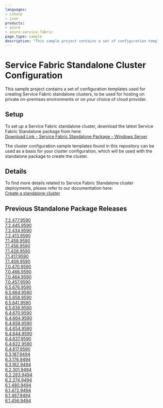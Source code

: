 ```yaml
---
languages:
- csharp
- json
products:
- azure
- azure-service-fabric
page_type: sample
description: "This sample project contains a set of configuration templates used for creating Service Fabric standalone clusters."
---
```


# Service Fabric Standalone Cluster Configuration

This sample project contains a set of configuration templates used for creating Service Fabric standalone clusters, to be used for hosting on private on-premises environments or on your choice of cloud provider. 

## Setup

To set up a Service Fabric standalone cluster, download the latest Service Fabric Standalone package from here: <br>
[Download Link - Service Fabric Standalone Package - Windows Server](http://go.microsoft.com/fwlink/?LinkId=730690)

The cluster configuration sample templates found in this repository can be used as a basis for your cluster configuration, which will be used with the standalone package to create the cluster.

## Details

To find more details related to Service Fabric Standalone cluster deployments, please refer to our documentation here: <br>
[Create a standalone cluster](https://docs.microsoft.com/en-us/azure/service-fabric/service-fabric-cluster-creation-for-windows-server)

## Previous Standalone Package Releases

[7.2.477.9590](https://download.microsoft.com/download/8/3/6/836E3E99-A300-4714-8278-96BC3E8B5528/7.2.477.9590/Microsoft.Azure.ServiceFabric.WindowsServer.7.2.477.9590.zip) <br/>
[7.2.445.9590](https://download.microsoft.com/download/8/3/6/836E3E99-A300-4714-8278-96BC3E8B5528/7.2.445.9590/Microsoft.Azure.ServiceFabric.WindowsServer.7.2.445.9590.zip) <br/>
[7.2.434.9590](https://download.microsoft.com/download/8/3/6/836E3E99-A300-4714-8278-96BC3E8B5528/7.2.434.9590/Microsoft.Azure.ServiceFabric.WindowsServer.7.2.434.9590.zip) <br/>
[7.2.413.9590](https://download.microsoft.com/download/8/3/6/836E3E99-A300-4714-8278-96BC3E8B5528/7.2.413.9590/Microsoft.Azure.ServiceFabric.WindowsServer.7.2.413.9590.zip) <br/>
[7.1.458.9590](https://download.microsoft.com/download/8/3/6/836E3E99-A300-4714-8278-96BC3E8B5528/7.1.458.9590/Microsoft.Azure.ServiceFabric.WindowsServer.7.1.458.9590.zip) <br/>
[7.1.456.9590](https://download.microsoft.com/download/8/3/6/836E3E99-A300-4714-8278-96BC3E8B5528/7.1.456.9590/Microsoft.Azure.ServiceFabric.WindowsServer.7.1.456.9590.zip) <br/>
[7.1.428.9590](https://download.microsoft.com/download/8/3/6/836E3E99-A300-4714-8278-96BC3E8B5528/7.1.428.9590/Microsoft.Azure.ServiceFabric.WindowsServer.7.1.428.9590.zip) <br/>
[7.1.417.9590](https://download.microsoft.com/download/8/3/6/836E3E99-A300-4714-8278-96BC3E8B5528/7.1.417.9590/Microsoft.Azure.ServiceFabric.WindowsServer.7.1.417.9590.zip) <br/>
[7.1.409.9590](https://download.microsoft.com/download/8/3/6/836E3E99-A300-4714-8278-96BC3E8B5528/7.1.409.9590/Microsoft.Azure.ServiceFabric.WindowsServer.7.1.409.9590.zip) <br/>
[7.0.470.9590](https://download.microsoft.com/download/8/3/6/836E3E99-A300-4714-8278-96BC3E8B5528/7.0.470.9590/Microsoft.Azure.ServiceFabric.WindowsServer.7.0.470.9590.zip) <br/>
[7.0.466.9590](https://download.microsoft.com/download/8/3/6/836E3E99-A300-4714-8278-96BC3E8B5528/7.0.466.9590/Microsoft.Azure.ServiceFabric.WindowsServer.7.0.466.9590.zip) <br/>
[7.0.464.9590](https://download.microsoft.com/download/8/3/6/836E3E99-A300-4714-8278-96BC3E8B5528/7.0.464.9590/Microsoft.Azure.ServiceFabric.WindowsServer.7.0.464.9590.zip) <br/>
[7.0.457.9590](https://download.microsoft.com/download/8/3/6/836E3E99-A300-4714-8278-96BC3E8B5528/7.0.457.9590/Microsoft.Azure.ServiceFabric.WindowsServer.7.0.457.9590.zip) <br/>
[6.5.676.9590](https://download.microsoft.com/download/8/3/6/836E3E99-A300-4714-8278-96BC3E8B5528/6.5.676.9590/Microsoft.Azure.ServiceFabric.WindowsServer.6.5.676.9590.zip) <br/>
[6.5.664.9590](https://download.microsoft.com/download/8/3/6/836E3E99-A300-4714-8278-96BC3E8B5528/6.5.664.9590/Microsoft.Azure.ServiceFabric.WindowsServer.6.5.664.9590.zip) <br/>
[6.5.658.9590](https://download.microsoft.com/download/8/3/6/836E3E99-A300-4714-8278-96BC3E8B5528/6.5.658.9590/Microsoft.Azure.ServiceFabric.WindowsServer.6.5.658.9590.zip) <br/>
[6.5.641.9590](https://download.microsoft.com/download/8/3/6/836E3E99-A300-4714-8278-96BC3E8B5528/6.5.641.9590/Microsoft.Azure.ServiceFabric.WindowsServer.6.5.641.9590.zip) <br/>
[6.5.639.9590](https://download.microsoft.com/download/8/3/6/836E3E99-A300-4714-8278-96BC3E8B5528/6.5.639.9590/Microsoft.Azure.ServiceFabric.WindowsServer.6.5.639.9590.zip) <br/>
[6.4.670.9590](https://download.microsoft.com/download/8/3/6/836E3E99-A300-4714-8278-96BC3E8B5528/6.4.670.9590/Microsoft.Azure.ServiceFabric.WindowsServer.6.4.670.9590.zip) <br/>
[6.4.664.9590](https://download.microsoft.com/download/8/3/6/836E3E99-A300-4714-8278-96BC3E8B5528/6.4.664.9590/Microsoft.Azure.ServiceFabric.WindowsServer.6.4.664.9590.zip) <br/>
[6.4.658.9590](https://download.microsoft.com/download/8/3/6/836E3E99-A300-4714-8278-96BC3E8B5528/6.4.658.9590/Microsoft.Azure.ServiceFabric.WindowsServer.6.4.658.9590.zip) <br/>
[6.4.654.9590](https://download.microsoft.com/download/8/3/6/836E3E99-A300-4714-8278-96BC3E8B5528/6.4.654.9590/Microsoft.Azure.ServiceFabric.WindowsServer.6.4.654.9590.zip) <br/>
[6.4.644.9590](https://download.microsoft.com/download/8/3/6/836E3E99-A300-4714-8278-96BC3E8B5528/6.4.644.9590/Microsoft.Azure.ServiceFabric.WindowsServer.6.4.644.9590.zip) <br/>
[6.4.637.9590](https://download.microsoft.com/download/8/3/6/836E3E99-A300-4714-8278-96BC3E8B5528/6.4.637.9590/Microsoft.Azure.ServiceFabric.WindowsServer.6.4.637.9590.zip) <br/>
[6.4.622.9590](https://download.microsoft.com/download/8/3/6/836E3E99-A300-4714-8278-96BC3E8B5528/6.4.622.9590/Microsoft.Azure.ServiceFabric.WindowsServer.6.4.622.9590.zip) <br/>
[6.4.617.9590](https://download.microsoft.com/download/8/3/6/836E3E99-A300-4714-8278-96BC3E8B5528/6.4.617.9590/Microsoft.Azure.ServiceFabric.WindowsServer.6.4.617.9590.zip) <br/>
[6.3.187.9494](https://download.microsoft.com/download/8/3/6/836E3E99-A300-4714-8278-96BC3E8B5528/6.3.187.9494/Microsoft.Azure.ServiceFabric.WindowsServer.6.3.187.9494.zip) <br/>
[6.3.176.9494](https://download.microsoft.com/download/8/3/6/836E3E99-A300-4714-8278-96BC3E8B5528/6.3.176.9494/Microsoft.Azure.ServiceFabric.WindowsServer.6.3.176.9494.zip) <br/>
[6.3.162.9494](https://download.microsoft.com/download/8/3/6/836E3E99-A300-4714-8278-96BC3E8B5528/6.3.162.9494/Microsoft.Azure.ServiceFabric.WindowsServer.6.3.162.9494.zip) <br/>
[6.2.301.9494](https://download.microsoft.com/download/8/3/6/836E3E99-A300-4714-8278-96BC3E8B5528/6.2.301.9494/Microsoft.Azure.ServiceFabric.WindowsServer.6.2.301.9494.zip) <br/>
[6.2.283.9494](https://download.microsoft.com/download/8/3/6/836E3E99-A300-4714-8278-96BC3E8B5528/6.2.283.9494/Microsoft.Azure.ServiceFabric.WindowsServer.6.2.283.9494.zip) <br/>
[6.2.274.9494](https://download.microsoft.com/download/8/3/6/836E3E99-A300-4714-8278-96BC3E8B5528/6.2.274.9494/Microsoft.Azure.ServiceFabric.WindowsServer.6.2.274.9494.zip) <br/>
[6.1.480.9494](https://download.microsoft.com/download/8/3/6/836E3E99-A300-4714-8278-96BC3E8B5528/6.1.480.9494/Microsoft.Azure.ServiceFabric.WindowsServer.6.1.480.9494.zip) <br/>
[6.1.472.9494](https://download.microsoft.com/download/8/3/6/836E3E99-A300-4714-8278-96BC3E8B5528/6.1.472.9494/Microsoft.Azure.ServiceFabric.WindowsServer.6.1.472.9494.zip) <br/>
[6.1.467.9494](https://download.microsoft.com/download/8/3/6/836E3E99-A300-4714-8278-96BC3E8B5528/6.1.467.9494/Microsoft.Azure.ServiceFabric.WindowsServer.6.1.467.9494.zip) <br/>
[6.1.456.9494](https://download.microsoft.com/download/8/3/6/836E3E99-A300-4714-8278-96BC3E8B5528/6.1.456.9494/Microsoft.Azure.ServiceFabric.WindowsServer.6.1.456.9494.zip) <br/>
